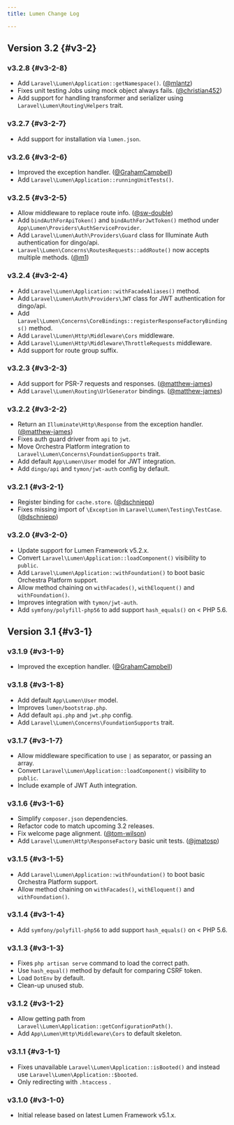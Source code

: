 ```yaml
---
title: Lumen Change Log

---
```


## Version 3.2 {#v3-2}

### v3.2.8 {#v3-2-8}

* Add `Laravel\Lumen\Application::getNamespace()`. ([@mlantz](https://github.com/mlantz))
* Fixes unit testing Jobs using mock object always fails. ([@christian452](https://github.com/christian452))
* Add support for handling transformer and serializer using `Laravel\Lumen\Routing\Helpers` trait.

### v3.2.7 {#v3-2-7}

* Add support for installation via `lumen.json`.

### v3.2.6 {#v3-2-6}

* Improved the exception handler. ([@GrahamCampbell](https://github.com/GrahamCampbell))
* Add `Laravel\Lumen\Application::runningUnitTests()`.

### v3.2.5 {#v3-2-5}

* Allow middleware to replace route info. ([@sw-double](https://github.com/sw-double))
* Add `bindAuthForApiToken()` and `bindAuthForJwtToken()` method under `App\Lumen\Providers\AuthServiceProvider`.
* Add `Laravel\Lumen\Auth\Providers\Guard` class for Illuminate Auth authentication for dingo/api.
* `Laravel\Lumen\Concerns\RoutesRequests::addRoute()` now accepts multiple methods. ([@m1](https://github.com/m1))

### v3.2.4 {#v3-2-4}

* Add `Laravel\Lumen\Application::withFacadeAliases()` method.
* Add `Laravel\Lumen\Auth\Providers\JWT` class for JWT authentication for dingo/api.
* Add `Laravel\Lumen\Concerns\CoreBindings::registerResponseFactoryBindings()` method.
* Add `Laravel\Lumen\Http\Middleware\Cors` middleware.
* Add `Laravel\Lumen\Http\Middleware\ThrottleRequests` middleware.
* Add support for route group suffix.

### v3.2.3 {#v3-2-3}

* Add support for PSR-7 requests and responses. ([@matthew-james](https://github.com/matthew-james))
* Add `Laravel\Lumen\Routing\UrlGenerator` bindings. ([@matthew-james](https://github.com/matthew-james))

### v3.2.2 {#v3-2-2}

* Return an `Illuminate\Http\Response` from the exception handler. ([@matthew-james](https://github.com/matthew-james))
* Fixes auth guard driver from `api` to `jwt`.
* Move Orchestra Platform integration to `Laravel\Lumen\Concerns\FoundationSupports` trait.
* Add default `App\Lumen\User` model for JWT integration.
* Add `dingo/api` and `tymon/jwt-auth` config by default.

### v3.2.1 {#v3-2-1}

* Register binding for `cache.store`. ([@dschniepp](https://github.com/dschniepp))
* Fixes missing import of `\Exception` in `Laravel\Lumen\Testing\TestCase`. ([@dschniepp](https://github.com/dschniepp))

### v3.2.0 {#v3-2-0}

* Update support for Lumen Framework v5.2.x.
* Convert `Laravel\Lumen\Application::loadComponent()` visibility to `public`.
* Add `Laravel\Lumen\Application::withFoundation()` to boot basic Orchestra Platform support.
* Allow method chaining on `withFacades()`, `withEloquent()` and `withFoundation()`.
* Improves integration with `tymon/jwt-auth`.
* Add `symfony/polyfill-php56` to add support `hash_equals()` on < PHP 5.6.

## Version 3.1 {#v3-1}

### v3.1.9 {#v3-1-9}

* Improved the exception handler. ([@GrahamCampbell](https://github.com/GrahamCampbell))

### v3.1.8 {#v3-1-8}

* Add default `App\Lumen\User` model.
* Improves `lumen/bootstrap.php`.
* Add default `api.php` and `jwt.php` config.
* Add `Laravel\Lumen\Concerns\FoundationSupports` trait.

### v3.1.7 {#v3-1-7}

* Allow middleware specification to use `|` as separator, or passing an array.
* Convert `Laravel\Lumen\Application::loadComponent()` visibility to `public`.
* Include example of JWT Auth integration.

### v3.1.6 {#v3-1-6}

* Simplify `composer.json` dependencies.
* Refactor code to match upcoming 3.2 releases.
* Fix welcome page alignment. ([@tom-wilson](https://github.com/tom-wilson))
* Add `Laravel\Lumen\Http\ResponseFactory` basic unit tests. ([@jmatosp](https://github.com/jmatosp))

### v3.1.5 {#v3-1-5}

* Add `Laravel\Lumen\Application::withFoundation()` to boot basic Orchestra Platform support.
* Allow method chaining on `withFacades()`, `withEloquent()` and `withFoundation()`.

### v3.1.4 {#v3-1-4}

* Add `symfony/polyfill-php56` to add support `hash_equals()` on < PHP 5.6.

### v3.1.3 {#v3-1-3}

* Fixes `php artisan serve` command to load the correct path.
* Use `hash_equal()` method by default for comparing CSRF token.
* Load `DotEnv` by default.
* Clean-up unused stub.

### v3.1.2 {#v3-1-2}

* Allow getting path from `Laravel\Lumen\Application::getConfigurationPath()`.
* Add `App\Lumen\Http\Middleware\Cors` to default skeleton.

### v3.1.1 {#v3-1-1}

* Fixes unavailable `Laravel\Lumen\Application::isBooted()` and instead use `Laravel\Lumen\Application::$booted`.
* Only redirecting with `.htaccess` . 

### v3.1.0 {#v3-1-0}

* Initial release based on latest Lumen Framework v5.1.x.
